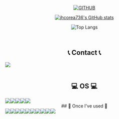 <div align="center">
     
[![GITHUB](https://hits.seeyoufarm.com/api/count/incr/badge.svg?url=https%3A%2F%2Fgithub.com%2Fjhcorea736&count_bg=%23F29494&title_bg=%232F2E2E&icon=github.svg&icon_color=%23FFFFFF&title=GITHUB&edge_flat=false)](https://github.com/jhcorea736)

[![jhcorea736's GitHub stats](https://github-readme-stats.vercel.app/api?username=jhcorea736&theme=nord&hide_border=true&count_private=true)](https://github.com/jhcorea736/github-readme-stats)

![Top Langs](https://github-readme-stats.vercel.app/api/top-langs/?username=jhcorea736&layout=compact&theme=tokyonight)
 
<br>

## 📞 Contact 📞
<div style="display:flex; flex-direction:row;">
    <a href="mailto:jhcorea736@gmail.com">
        <img src="[https://img.shields.io/badge/Gmail-EA4335?style=for-the-badge&logo=Gmail&logoColor=white](https://img.shields.io/badge/Gmail-D14836?style=for-the-badge&logo=gmail&logoColor=white)"> 
    </a>
</div><br>

## 💻 OS 💻
<div style="display:flex; flex-direction:row;">
     <img src="https://img.shields.io/badge/Android-3DDC84?style=for-the-badge&logo=android&logoColor=white">
     <img src="https://img.shields.io/badge/Linux-FCC624?style=for-the-badge&logo=linux&logoColor=black">
     <img src="https://img.shields.io/badge/Cent%20OS-262577?style=for-the-badge&logo=CentOS&logoColor=white">
     <img src="https://img.shields.io/badge/Kali_Linux-557C94?style=for-the-badge&logo=kali-linux&logoColor=white">
     <img src="https://img.shields.io/badge/Ubuntu-E95420?style=for-the-badge&logo=ubuntu&logoColor=white">
</div>
## 🔨 Once I've used 🔨
<div style="display:flex; flex-direction:row;">
    <img src="https://img.shields.io/badge/java-007396?style=for-the-badge&logo=java&logoColor=white">
    <img src="https://img.shields.io/badge/mysql-4479A1?style=for-the-badge&logo=mysql&logoColor=white"> 
    <img src="https://img.shields.io/badge/firebase-FFCA28?style=for-the-badge&logo=firebase&logoColor=white">
    <br>
    <img src="https://img.shields.io/badge/linux-FCC624?style=for-the-badge&logo=linux&logoColor=black"> 
    <br>
    <img src="https://img.shields.io/badge/html5-E34F26?style=flat-square&logo=html5&logoColor=white"> 
    <img src="https://img.shields.io/badge/css-1572B6?style=flat-square&logo=css3&logoColor=white"> 
    <img src="https://img.shields.io/badge/javascript-F7DF1E?style=flat-square&logo=javascript&logoColor=black">
    <br>
    <img src="https://img.shields.io/badge/python-3776AB?style=flat-square&logo=python&logoColor=white"> 
    <img src="https://img.shields.io/badge/OpenCV-5C3EE8?style=flat-square&logo=opencv&logoColor=white"> 
    <br>
     <img src="https://img.shields.io/badge/Unity-5C3EE8?&style=flat-square&logo=unity&logoColor=white">
</div>
</div>
